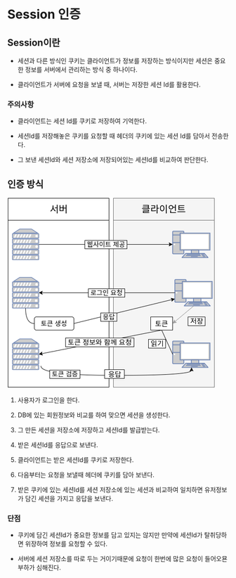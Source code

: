 # Session 인증
## Session이란

* 세션과 다른 방식인 쿠키는 클라이언트가 정보를 저장하는 방식이지만 세션은 중요한 정보를 서버에서 관리하는 방식 중 하나이다.

* 클라이언트가 서버에 요청을 보낼 때, 서버는 저장한 세션 Id를 활용한다.

### 주의사항

* 클라이언트는 세션 Id를 쿠키로 저장하여 기억한다.

* 세션Id를 저장해놓은 쿠키를 요청할 때 헤더의 쿠키에 있는 세션 Id를 담아서 전송한다.

* 그 보낸 세션Id와 세션 저장소에 저장되어있는 세션Id를 비교하여 판단한다.

## 인증 방식
![Alt text](image.png)

1. 사용자가 로그인을 한다.

2. DB에 있는 회원정보와 비교를 하여 맞으면 세션을 생성한다.

3. 그 만든 세션을 저장소에 저장하고 세션Id를 발급받는다.

4. 받은 세션Id를 응답으로 보낸다.

5. 클라이언트는 받은 세션Id를 쿠키로 저장한다.

6. 다음부터는 요청을 보낼때 헤더에 쿠키를 담아 보낸다.

7. 받은 쿠키에 있는 세션Id를 세션 저장소에 있는 세션과 비교하여 일치하면 유저정보가 담긴 세션을 가지고 응답을 보낸다.

### 단점

* 쿠키에 담긴 세션Id가 중요한 정보를 담고 있지는 않지만 만약에 세션Id가 탈취당하면 위장하여 정보를 요청할 수 있다.

* 서버에 세션 저장소를 따로 두는 거이기때문에 요청이 한번에 많은 요청이 들어오묜 부하가 심해진다.